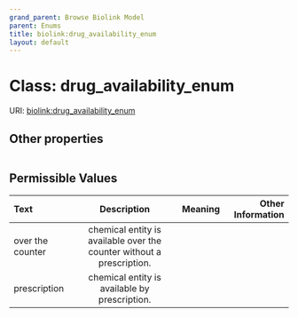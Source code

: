 ```yaml
---
grand_parent: Browse Biolink Model
parent: Enums
title: biolink:drug_availability_enum
layout: default
---
```


# Class: drug_availability_enum




URI: [biolink:drug_availability_enum](https://w3id.org/biolink/vocab/drug_availability_enum)


## Other properties

|  |  |  |
| --- | --- | --- |

## Permissible Values

| Text | Description | Meaning | Other Information |
| :--- | :---: | :---: | ---: |
| over the counter | chemical entity is available over the counter without a prescription. |  |  |
| prescription | chemical entity is available by prescription. |  |  |

